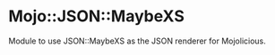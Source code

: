 Mojo::JSON::MaybeXS
=================

Module to use JSON::MaybeXS as the JSON renderer for Mojolicious.
